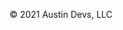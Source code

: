<p style="text-align: center">&copy; 2021 Austin Devs, LLC</p>
<script src="https://cdnjs.cloudflare.com/ajax/libs/fetch/2.0.3/fetch.min.js"></script>
<script>
  localStorage.setItem(':sidebar', false);
  fetch('/_book/gitbook/style.css').catch(function(error) {
    window.location = window.location.href;
  });
</script>
